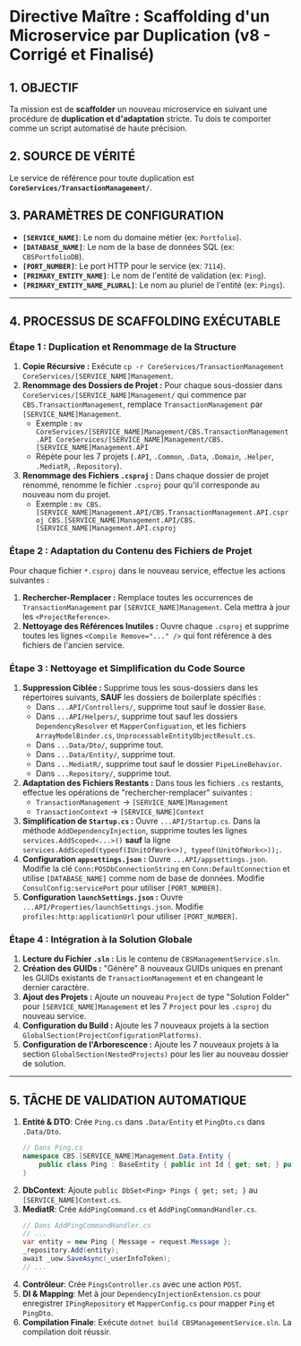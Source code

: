 # Directive Maître : Scaffolding d'un Microservice par Duplication (v8 - Corrigé et Finalisé)

## 1. OBJECTIF
Ta mission est de **scaffolder** un nouveau microservice en suivant une procédure de **duplication et d'adaptation** stricte. Tu dois te comporter comme un script automatisé de haute précision.

## 2. SOURCE DE VÉRITÉ
Le service de référence pour toute duplication est **`CoreServices/TransactionManagement/`**.

## 3. PARAMÈTRES DE CONFIGURATION
*   **`[SERVICE_NAME]`**: Le nom du domaine métier (ex: `Portfolio`).
*   **`[DATABASE_NAME]`**: Le nom de la base de données SQL (ex: `CBSPortfolioDB`).
*   **`[PORT_NUMBER]`**: Le port HTTP pour le service (ex: `7114`).
*   **`[PRIMARY_ENTITY_NAME]`**: Le nom de l'entité de validation (ex: `Ping`).
*   **`[PRIMARY_ENTITY_NAME_PLURAL]`**: Le nom au pluriel de l'entité (ex: `Pings`).

---

## 4. PROCESSUS DE SCAFFOLDING EXÉCUTABLE

### Étape 1 : Duplication et Renommage de la Structure
1.  **Copie Récursive :** Exécute `cp -r CoreServices/TransactionManagement CoreServices/[SERVICE_NAME]Management`.
2.  **Renommage des Dossiers de Projet :** Pour chaque sous-dossier dans `CoreServices/[SERVICE_NAME]Management/` qui commence par `CBS.TransactionManagement`, remplace `TransactionManagement` par `[SERVICE_NAME]Management`.
    *   Exemple : `mv CoreServices/[SERVICE_NAME]Management/CBS.TransactionManagement.API CoreServices/[SERVICE_NAME]Management/CBS.[SERVICE_NAME]Management.API`
    *   Répète pour les 7 projets (`.API`, `.Common`, `.Data`, `.Domain`, `.Helper`, `.MediatR`, `.Repository`).
3.  **Renommage des Fichiers `.csproj` :** Dans chaque dossier de projet renommé, renomme le fichier `.csproj` pour qu'il corresponde au nouveau nom du projet.
    *   Exemple : `mv CBS.[SERVICE_NAME]Management.API/CBS.TransactionManagement.API.csproj CBS.[SERVICE_NAME]Management.API/CBS.[SERVICE_NAME]Management.API.csproj`

### Étape 2 : Adaptation du Contenu des Fichiers de Projet
Pour chaque fichier `*.csproj` dans le nouveau service, effectue les actions suivantes :
1.  **Rechercher-Remplacer :** Remplace toutes les occurrences de `TransactionManagement` par `[SERVICE_NAME]Management`. Cela mettra à jour les `<ProjectReference>`.
2.  **Nettoyage des Références Inutiles :** Ouvre chaque `.csproj` et supprime toutes les lignes `<Compile Remove="..." />` qui font référence à des fichiers de l'ancien service.

### Étape 3 : Nettoyage et Simplification du Code Source
1.  **Suppression Ciblée :** Supprime tous les sous-dossiers dans les répertoires suivants, **SAUF** les dossiers de boilerplate spécifiés :
    *   Dans `...API/Controllers/`, supprime tout sauf le dossier `Base`.
    *   Dans `...API/Helpers/`, supprime tout sauf les dossiers `DependencyResolver` et `MapperConfiguation`, et les fichiers `ArrayModelBinder.cs`, `UnprocessableEntityObjectResult.cs`.
    *   Dans `...Data/Dto/`, supprime tout.
    *   Dans `...Data/Entity/`, supprime tout.
    *   Dans `...MediatR/`, supprime tout sauf le dossier `PipeLineBehavior`.
    *   Dans `...Repository/`, supprime tout.
2.  **Adaptation des Fichiers Restants :** Dans tous les fichiers `.cs` restants, effectue les opérations de "rechercher-remplacer" suivantes :
    *   `TransactionManagement` -> `[SERVICE_NAME]Management`
    *   `TransactionContext` -> `[SERVICE_NAME]Context`
3.  **Simplification de `Startup.cs` :** Ouvre `...API/Startup.cs`. Dans la méthode `AddDependencyInjection`, supprime toutes les lignes `services.AddScoped<...>()` **sauf** la ligne `services.AddScoped(typeof(IUnitOfWork<>), typeof(UnitOfWork<>));`.
4.  **Configuration `appsettings.json` :** Ouvre `...API/appsettings.json`. Modifie la clé `Conn:POSDbConnectionString` en `Conn:DefaultConnection` et utilise `[DATABASE_NAME]` comme nom de base de données. Modifie `ConsulConfig:servicePort` pour utiliser `[PORT_NUMBER]`.
5.  **Configuration `launchSettings.json` :** Ouvre `...API/Properties/launchSettings.json`. Modifie `profiles:http:applicationUrl` pour utiliser `[PORT_NUMBER]`.

### Étape 4 : Intégration à la Solution Globale
1.  **Lecture du Fichier `.sln` :** Lis le contenu de `CBSManagementService.sln`.
2.  **Création des GUIDs :** "Génère" 8 nouveaux GUIDs uniques en prenant les GUIDs existants de `TransactionManagement` et en changeant le dernier caractère.
3.  **Ajout des Projets :** Ajoute un nouveau `Project` de type "Solution Folder" pour `[SERVICE_NAME]Management` et les 7 `Project` pour les `.csproj` du nouveau service.
4.  **Configuration du Build :** Ajoute les 7 nouveaux projets à la section `GlobalSection(ProjectConfigurationPlatforms)`.
5.  **Configuration de l'Arborescence :** Ajoute les 7 nouveaux projets à la section `GlobalSection(NestedProjects)` pour les lier au nouveau dossier de solution.

---

## 5. TÂCHE DE VALIDATION AUTOMATIQUE
1.  **Entité & DTO**: Crée `Ping.cs` dans `.Data/Entity` et `PingDto.cs` dans `.Data/Dto`.
    ```csharp
    // Dans Ping.cs
    namespace CBS.[SERVICE_NAME]Management.Data.Entity {
        public class Ping : BaseEntity { public int Id { get; set; } public string Message { get; set; } }
    }
    ```
2.  **DbContext**: Ajoute `public DbSet<Ping> Pings { get; set; }` au `[SERVICE_NAME]Context.cs`.
3.  **MediatR**: Crée `AddPingCommand.cs` et `AddPingCommandHandler.cs`.
    ```csharp
    // Dans AddPingCommandHandler.cs
    // ...
    var entity = new Ping { Message = request.Message };
    _repository.Add(entity);
    await _uow.SaveAsync(_userInfoToken);
    // ...
    ```
4.  **Contrôleur**: Crée `PingsController.cs` avec une action `POST`.
5.  **DI & Mapping**: Met à jour `DependencyInjectionExtension.cs` pour enregistrer `IPingRepository` et `MapperConfig.cs` pour mapper `Ping` et `PingDto`.
6.  **Compilation Finale**: Exécute `dotnet build CBSManagementService.sln`. La compilation doit réussir.
